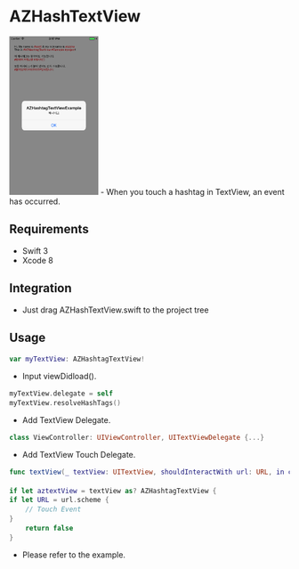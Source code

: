 # AZHashTextView
<img src="image/sample.png" width="160"/>
- When you touch a hashtag in TextView, an event has occurred.

## Requirements
- Swift 3
- Xcode 8

## Integration
- Just drag AZHashTextView.swift to the project tree

## Usage
```swift
var myTextView: AZHashtagTextView!

```

- Input viewDidload().

```swift
myTextView.delegate = self
myTextView.resolveHashTags()


```

- Add TextView Delegate.
```swift
class ViewController: UIViewController, UITextViewDelegate {...}
```

- Add TextView Touch Delegate.
```swift
func textView(_ textView: UITextView, shouldInteractWith url: URL, in characterRange: NSRange, interaction: UITextItemInteraction) -> Bool {

if let aztextView = textView as? AZHashtagTextView {
if let URL = url.scheme {
    // Touch Event
}
    return false
}
```

- Please refer to the example.

